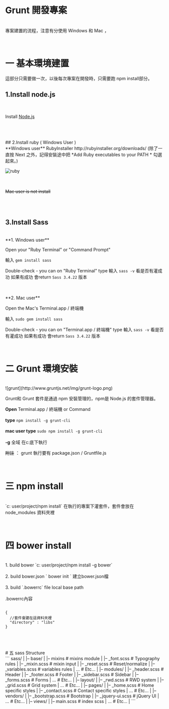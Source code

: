 # Grunt 開發專案
<br />
專案建置的流程，注意有分使用  Windows 和 Mac ，
<br /><br /><br />


# 一 基本環境建置
這部分只需要做一次，以後每次專案在開發時，只需要跑 npm install部分。
<br />
## 1.Install node.js
<br />

 Install  [ Node.js ](https://nodejs.org/en/)  

<br />
<br />
<br />
## 2.Install ruby ( Windows User )
<br />
 **Windows user**  
  RubyInstaller  http://rubyinstaller.org/downloads/    
  (除了一直按 Next 之外，記得安裝途中把 *Add Ruby executables to your PATH * 勾選起來。)    

 ![ruby](http://i1.wp.com/naturaljenius.com/wp-content/uploads/2011/10/Ruby-Install-1.png "rubyinstaller")   

 <br /><br />
 ~~Mac user is not install~~

<br /><br />
## 3.Install Sass
<br />
 **1. Windows user**

 Open your  "Ruby  Terminal" or "Command Prompt"

 輸入  `gem install sass`

 Double-check - you can on "Ruby  Terminal"  type   輸入  `sass -v` 看是否有灌成功
  如果有成功 會return  `Sass 3.4.22`  版本   

<br />
<br />
 **2. Mac user**

 Open the Mac's  Terminal.app / 終端機

 輸入  `sudo gem install sass`

 Double-check - you can on "Terminal.app / 終端機"  type   輸入  `sass -v` 看是否有灌成功
  如果有成功 會return  `Sass 3.4.22`  版本
<br /><br /><br />

# 二 Grunt 環境安裝
<br />
![grunt](http://www.gruntjs.net/img/grunt-logo.png)

Grunt和 Grunt 套件是通過 npm 安裝管理的，npm是 Node.js 的套件管理器。

**Open**    Terminal.app / 終端機  or Command
 <br /><br />
**type**   `npm install -g grunt-cli`
 <br /><br />
**mac user type**  `sudo npm install -g grunt-cli`
 <br /><br />
**-g**   全域  在c:底下執行

~~附註~~ ： grunt 執行要有 package.json / Gruntfile.js
<br />
<br />
<br />


# 三 npm install
<br />
`c: user/project/npm install`  在執行的專案下灌套件，套件會放在node_modules 資料夾裡
<br />
<br />
<br />




# 四 bower  install
<br />
1. build bower  
`c: user/project/npm install -g bower`   
<br /><br />
2. build  bower.json
` bower init ` 建立bower.json檔   
<br /><br />
3. build `.bowerrc` file local base path  
<br /><br />
.bowerrc內容
<pre><code>
{
  //套件會建在這資料夾裡
  "directory" : "libs"
}
</code></pre>
<br />
<br />
<br />
# 五 sass Structure
<br />
```
sass/
|
|– base/
|  |– mixins             # mixins module
|   |– _font.scss        # Typography rules
|   |– _mixin.scss       # mixin  input
|   |– _reset.scss       # Reset/normalize
|   |– _variables.scss   # variables rules
|   ...                  # Etc…
|
|– modules/
|   |– _header.scss      # Header
|   |– _footer.scss      # Footer
|   |– _sidebar.scss     # Sidebar
|   |– _forms.scss       # Forms
|   ...                  # Etc…
|
|– layout/
|   |– _rwd.scss         # RWD system
|   |– _grid.scss        # Grid system
|   ...                  # Etc…
|
|– pages/
|   |– _home.scss        # Home specific styles
|   |– _contact.scss     # Contact specific styles
|   ...                  # Etc…
|
|– vendors/
|   |– _bootstrap.scss   # Bootstrap
|   |– _jquery-ui.scss   # jQuery UI
|   ...                  # Etc…
|
|– views/
|   |– main.scss         # index scss
|   ...                  # Etc…
|
```
